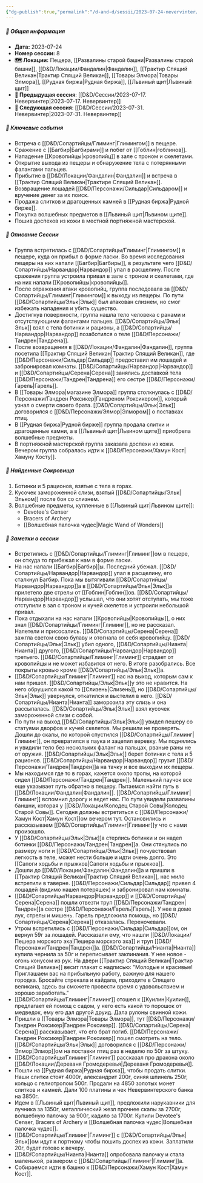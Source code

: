 ```yaml
---
{"dg-publish":true,"permalink":"/d-and-d/sessii/2023-07-24-nevervinter/","created":"2023-12-11T11:46:24.000+04:00","updated":"2023-12-26T18:20:29.147+04:00"}
---
```


##### 📅 Общая информация

- **Дата:** 2023-07-24
- **Номер cессии:** 8
- **🗺️ Локации:** Пещера, [[Развалины старой башни\|Развалины старой башни]], [[D&D/Локации/Фандалин\|Фандалин]], [[Трактир Спящий Великан\|Трактир Спящий Великан]], [[Товары Элмора\|Товары Элмора]], [[Рудная биржа\|Рудная биржа]], [[Львиный щит\|Львиный щит]]
- **🔗 Предыдущая сессия**: [[D&D/Сессии/2023-07-17. Невервинтер\|2023-07-17. Невервинтер]]
- **🔗 Следующая сессия**: [[D&D/Сессии/2023-07-31. Невервинтер\|2023-07-31. Невервинтер]]

##### 🔑 **Ключевые события**

- Встреча с [[D&D/Сопартийцы/Глиминг\|Глимингом]] в пещере.
- Сражение с [[Багбир\|Багбирами]] и побег от [[Гоблин\|гоблинов]].
- Нападение [[Кровопийцы\|кровопийц]] в зале с троном и скелетами.
- Открытие выхода из пещеры и обнаружение тела с потерянными фалангами пальцев.
- Прибытие в [[D&D/Локации/Фандалин\|Фандалин]] и встреча в [[Трактир Спящий Великан\|Трактире Спящий Великан]].
- Возвращение лошадей [[D&D/Персонажи/Сильдар\|Сильдаром]] и вручение денег за их поиск.
- Продажа слитков и драгоценных камней в [[Рудная биржа\|Рудной бирже]].
- Покупка волшебных предметов в [[Львиный щит\|Львином щите]].
- Пошив доспехов из кожи в местной портняжной мастерской.

##### 📖 **Описание Сессии**

- Группа встретилась с [[D&D/Сопартийцы/Глиминг\|Глимингом]] в пещере, куда он прибыл в форме ласки. Во время исследования пещеры на них напали [[Багбир\|Багбиры]], в результате чего [[D&D/Сопартийцы/Нарвандор\|Нарвандор]] упал в расщелину. После сражения группа устроила привал в зале с троном и скелетами, где на них напали [[Кровопийцы\|кровопийцы]].
- После отражения атаки кровопийц, группа последовала за [[D&D/Сопартийцы/Глиминг\|Глимингом]] к выходу из пещеры. По пути [[D&D/Сопартийцы/Эльк\|Эльк]] был атакован слизнем, но смог избежать нападения и убить существо.
- Достигнув поверхности, группа нашла тело человека с ранами и отсутствующими фалангами пальцев. [[D&D/Сопартийцы/Эльк\|Эльк]] взял с тела ботинки и рационы, а [[D&D/Сопартийцы/Нарвандор\|Нарвандор]] позаботился о теле [[D&D/Персонажи/Тандрен\|Тандрена]].
- После возвращения в [[D&D/Локации/Фандалин\|Фандалин]], группа посетила [[Трактир Спящий Великан\|Трактир Спящий Великан]], где [[D&D/Персонажи/Сильдар\|Сильдар]] предоставил им лошадей и забронировал комнаты. [[D&D/Сопартийцы/Нарвандор\|Нарвандор]] и [[D&D/Сопартийцы/Серена\|Серена]] занялись доставкой тела [[D&D/Персонажи/Тандрен\|Тандрена]] его сестре [[D&D/Персонажи/Гарель\|Гарель]].
- В [[Товары Элмора\|магазине Элмора]] группа столкнулась с [[D&D/Персонажи/Гандрен Роксикер\|Гандреном Роксикером]], который узнал о смерти своего брата. [[D&D/Сопартийцы/Эльк\|Эльк]] договорился с [[D&D/Персонажи/Элмор\|Элмором]] о поставках птиц.
- В [[Рудная биржа\|Рудной бирже]] группа продала слитки и драгоценные камни, а в [[Львиный щит\|Львином щите]] приобрела волшебные предметы.
- В портняжной мастерской группа заказала доспехи из кожи. Вечером группа собралась идти к [[D&D/Персонажи/Хамун Кост\|Хамуну Косту]].

##### 💎 **Найденные Сокровища**

1. Ботинки и 5 рационов, взятые с тела в горах.
2. Кусочек замороженной слизи, взятый [[D&D/Сопартийцы/Эльк\|Эльком]] после боя со слизнем.
3. Волшебные предметы, купленные в [[Львиный щит\|Львином щите]]:
    - Devotee's Censer
    - Bracers of Archery
    - [[Волшебная палочка чудес\|Magic Wand of Wonders]]

##### 📝 **Заметки о сессии**

- Встретились с [[D&D/Сопартийцы/Глиминг\|Глиминг]]ом в пещере, он откуда то прибежал к нам в форме ласки.
- На нас напали [[Багбир\|Багбир]]ы. Последний убежал. [[D&D/Сопартийцы/Нарвандор\|Нарвандор]] упал в расщелину, его сталкнул Багбир. Пока мы вытягивали [[D&D/Сопартийцы/Нарвандор\|Нарвандор]]а в [[D&D/Сопартийцы/Эльк\|Эльк]]а прилетело две стрелы от [[Гоблин\|Гоблин]]ов. [[D&D/Сопартийцы/Нарвандор\|Нарвандор]] услышал, что они хотят отступать, мы тоже отступили в зал с троном и кучей скелетов и устроили небольшой привал.
- Пока отдыхали на нас напали [[Кровопийцы\|Кровопийцы]], о них знал [[D&D/Сопартийцы/Глиминг\|Глиминг]], но не рассказал. Налетели и присосались. [[D&D/Сопартийцы/Серена\|Серена]] зажгла светом свою булаву и отогнала от себя кровопийцу. [[D&D/Сопартийцы/Эльк\|Эльк]] убил одного, [[D&D/Сопартийцы/Нианта\|Нианта]] другого, [[D&D/Сопартийцы/Нарвандор\|Нарвандор]] третьего. [[D&D/Сопартийцы/Глиминг\|Глиминг]] страдает от кровопийцы и не может избавится от него. В итоге разобрались. Все покрыты кровью кроме [[D&D/Сопартийцы/Эльк\|Эльк]]а. 
- [[D&D/Сопартийцы/Глиминг\|Глиминг]] нас на выход, которым сам к нам пришел. [[D&D/Сопартийцы/Эльк\|Эльк]]у это не нравится. На него обрушился какой то [[Слизень\|Слизень]], но [[D&D/Сопартийцы/Эльк\|Эльк]] увернулся, откатился и выстелил в него. [[D&D/Сопартийцы/Нианта\|Нианта]] заморозила эту слизь и она рассыпалась. [[D&D/Сопартийцы/Эльк\|Эльк]] взял кусочек замороженной слизи с собой.
- По пути на выход [[D&D/Сопартийцы/Эльк\|Эльк]] увидел пешеру со статуями дворфов и кучей скелетов. Мы решили не проверять. Дошли до скалы, по которой спустился [[D&D/Сопартийцы/Глиминг\|Глиминг]], он превратился в паука и зацепил веревку. Мы поднялись и увидили тело без нескольких фаланг на пальцах, рваные раны не от оружия. [[D&D/Сопартийцы/Эльк\|Эльк]] берет ботинки с тела и 5 рационов. [[D&D/Сопартийцы/Нарвандор\|Нарвандор]] грузит [[D&D/Персонажи/Тандрен\|Тандрен]]а на тачку и все выходим их пещеры.
- Мы находимся где то в горах, кажется около тропы, на которой сидел [[D&D/Персонажи/Тандрен\|Тандрен]]. Маленький паучок все еще указывает путь обратно в пещеру. Пытаемся найти путь в [[D&D/Локации/Фандалин\|Фандалин]]. [[D&D/Сопартийцы/Глиминг\|Глиминг]] вспомнил дорогу и ведет нас. По пути увидели развалины баншни, которая у [[D&D/Локации/Колодец Старой Совы\|Колодец Старой Совы]]. Сегодня должны встретиться с [[D&D/Персонажи/Хамун Кост\|Хамун Кост]]ом вечером тут. Остановились и рассказываем [[D&D/Сопартийцы/Глиминг\|Глиминг]]у что с нами произошло.
- У [[D&D/Сопартийцы/Эльк\|Эльк]]а стерлись ботинки и он надел ботинки [[D&D/Персонажи/Тандрен\|Тандрен]]а. Они стянулись по размеру ноги и [[D&D/Сопартийцы/Эльк\|Эльк]] почувствовал легкость в теле, может нести больше и идти очень долго. Это [[Сапоги ходьбы и прыжков\|Сапоги ходьбы и прыжков]].
- Дошли до [[D&D/Локации/Фандалин\|Фандалин]]а и пришли в [[Трактир Спящий Великан\|Трактир Спящий Великан]], нас мило встретили в таверне. [[D&D/Персонажи/Сильдар\|Сильдар]] привел 4 лошадей (видимо нашел потеряшек) и забронировал нам комнаты.
- [[D&D/Сопартийцы/Нарвандор\|Нарвандор]] и [[D&D/Сопартийцы/Серена\|Серена]] пошли отвезти труп [[D&D/Персонажи/Тандрен\|Тандрен]]а сестре [[D&D/Персонажи/Гарель\|Гарель]]. У нее в доме лук, стрелы и мишень. Гарель предложила помощь, но [[D&D/Сопартийцы/Серена\|Серена]] отказалась. Переночевали.
- Утром встретились с [[D&D/Персонажи/Сильдар\|Сильдар]]ом, он вернул 59г за лошадей. Рассказали ему, что нашли [[D&D/Локации/Пешера морского эха\|Пешера морского эха]] и труп [[D&D/Персонажи/Тандрен\|Тандрен]]а. [[D&D/Сопартийцы/Нианта\|Нианта]] купила чернила за 50г и переписывает заклинания. У нее новое - огонь конусом из рук. На двери [[Трактир Спящий Великан\|Трактир Спящий Великан]] весит плакат с надписью: "Молодые и красивые! Приглашаем вас на прибыльную работу, важную для нашего городка. Бросайте стрекала и кайдала, приходите в Спящего великана, здесь вы сможете провести время с удовольствием и хорошо заработать."
- [[D&D/Сопартийцы/Глиминг\|Глиминг]] отошел к [[Куилин\|Куилин]], предлагает ей помощ с садом, у него есть какой то порошок от медведок, ему его дал другой друид. Дала рулоны свинной кожи.
- Пришли в [[Товары Элмора\|Товары Элмора]], тут [[D&D/Персонажи/Гандрен Роксикер\|Гандрен Роксикер]]. [[D&D/Сопартийцы/Серена\|Серена]] рассказывает, что его брат погиб. [[D&D/Персонажи/Гандрен Роксикер\|Гандрен Роксикер]] пошел смотреть на тело. [[D&D/Сопартийцы/Эльк\|Эльк]] договорился с [[D&D/Персонажи/Элмор\|Элмор]]ом на поставки птиц раз в неделю по 50г за штуку.
- [[D&D/Сопартийцы/Глиминг\|Глиминг]] рассказал про дракона около [[D&D/Локации/Дереваня Громодеревья\|Дереваня Громодеревья]]. 
- Пошли на [[Рудная биржа\|Рудная биржа]], чтобы продать слитки. Наши слитки стоят 4000г, александрит 200г, синяя шпинель 250г, кольцо с гелиотропом 500г. Продали на 4850 золотых монет слитков и камней. Дали 100 платины и чек Невервинтерского банка на 3850г.
- Идем в [[Львиный щит\|Львиный щит]], предложили нарукавники для лучника за 1350г, металлический жезл прочнее скалы за 2700г, волшебную палочку за 900г, кадило за 1700г. Купили Devotee's Censer, Bracers of Archery и [[Волшебная палочка чудес\|Волшебная палочка чудес]].
- [[D&D/Сопартийцы/Глиминг\|Глиминг]] с [[D&D/Сопартийцы/Эльк\|Эльк]]ом идут к портному чтобы пошить доспех из кожи. Заплатили 20г, будет готово к вечеру.
- [[D&D/Сопартийцы/Нианта\|Нианта]] опробовала палочку и стала маленькой, размером с [[D&D/Сопартийцы/Глиминг\|Глиминг]]а.
- Собираемся идти в башню к [[D&D/Персонажи/Хамун Кост\|Хамун Кост]].